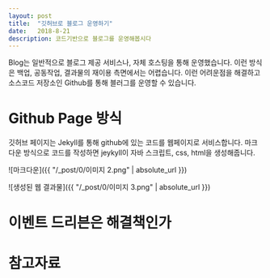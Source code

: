 ```yaml
---
layout: post
title:  "깃허브로 블로그 운영하기"
date:   2018-8-21
description: 코드기반으로 블로그를 운영해봅시다
---
```


<p class="intro"><span class="dropcap">B</span>log는 일반적으로 블로그 제공 서비스나, 자체 호스팅을 통해 운영했습니다. 이런 방식은 백업, 공동작업, 결과물의 재이용 측면에서는 어렵습니다. 이런 어려운점을 해결하고 소스코드 저장소인 Github를 통해 블러그를 운영할 수 있습니다.</p>

# Github Page 방식
깃허브 페이지는 Jekyll를 통해 github에 있는 코드를 웹페이지로 서비스합니다. 마크다운 방식으로 코드를 작성하면 jeykyll이 자바 스크립트, css, html을 생성해줍니다.

![마크다운]({{ "/_post/0/이미지 2.png" | absolute_url }})

![생성된 웹 결과물]({{ "/_post/0/이미지 3.png" | absolute_url }})

# 이벤트 드리븐은 해결책인가

# 참고자료


